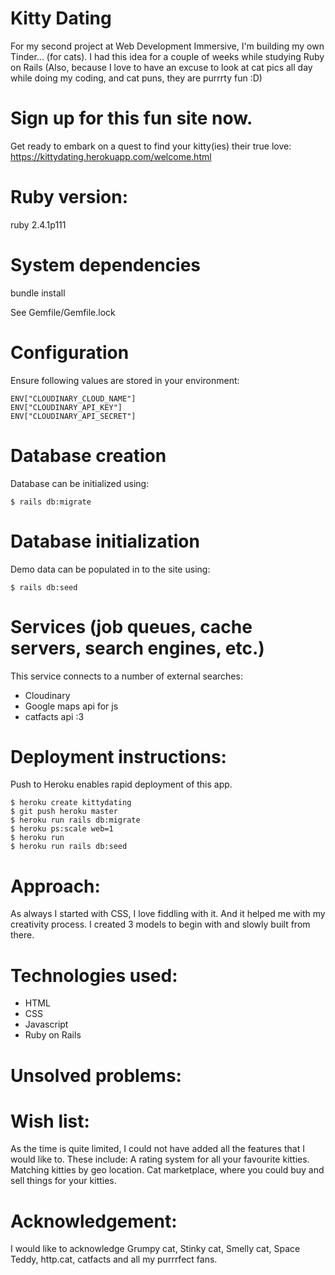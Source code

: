 # Kitty Dating

For my second project at Web Development Immersive, I'm building my own Tinder... (for cats). I had this idea for a couple of weeks while studying Ruby on Rails (Also, because I love to have an excuse to look at cat pics all day while doing my coding, and cat puns, they are purrrty fun :D)

# Sign up for this fun site now.

Get ready to embark on a quest to find your kitty(ies) their true love: https://kittydating.herokuapp.com/welcome.html

# Ruby version:

ruby 2.4.1p111

# System dependencies

bundle install

See Gemfile/Gemfile.lock

# Configuration

Ensure following values are stored in your environment:

```
ENV["CLOUDINARY_CLOUD_NAME"]
ENV["CLOUDINARY_API_KEY"]
ENV["CLOUDINARY_API_SECRET"]
```

# Database creation

Database can be initialized using:

```
$ rails db:migrate
```

# Database initialization

Demo data can be populated in to the site using:

```
$ rails db:seed
```

# Services (job queues, cache servers, search engines, etc.)

This service connects to a number of external searches:

  - Cloudinary
  - Google maps api for js
  - catfacts api :3

# Deployment instructions:

Push to Heroku enables rapid deployment of this app.

```
$ heroku create kittydating
$ git push heroku master
$ heroku run rails db:migrate
$ heroku ps:scale web=1
$ heroku run
$ heroku run rails db:seed
```

# Approach:

As always I started with CSS, I love fiddling with it. And it helped me with my creativity process. I created 3 models to begin with and slowly built from there.

# Technologies used:
- HTML
- CSS
- Javascript
- Ruby on Rails

# Unsolved problems:


# Wish list:

As the time is quite limited, I could not have added all the features that I would like to. These include: A rating system for all your favourite kitties. Matching kitties by geo location. Cat marketplace, where you could buy and sell things for your kitties.


# Acknowledgement:

I would like to acknowledge Grumpy cat, Stinky cat, Smelly cat, Space Teddy, http.cat, catfacts and all my purrrfect fans.
